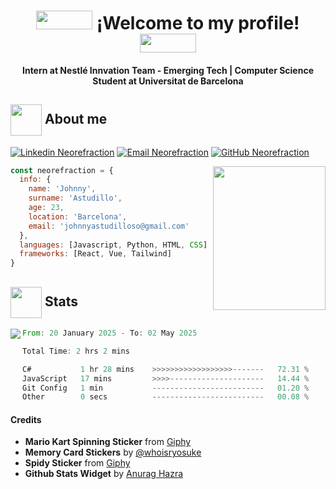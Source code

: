 <!--
**neorefraction/neorefraction** is a ✨ _special_ ✨ repository because its `README.md` (this file) appears on your GitHub profile.

Here are some ideas to get you started:

- 🔭 I’m currently working on ...
- 🌱 I’m currently learning ...
- 👯 I’m looking to collaborate on ...
- 🤔 I’m looking for help with ...
- 💬 Ask me about ...
- 📫 How to reach me: ...
- 😄 Pronouns: ...
- ⚡ Fun fact: ...
-->

<!-- Header -->
<h1 align="center">
  <img src="https://media.giphy.com/media/hCC3P7dj3NKSI/giphy.gif" height="30" width=90>
  ¡Welcome to my profile!
  <img src="https://media.giphy.com/media/hCC3P7dj3NKSI/giphy.gif" height="30" width=90>
</h1>
<h4 align="center">
  Intern at Nestlé Innvation Team - Emerging Tech | Computer Science Student at Universitat de Barcelona
</h4>

<h2><img loading="lazy" align="center" src="https://media3.giphy.com/media/v1.Y2lkPTc5MGI3NjExbDk2NHV3NWM2anlneHc1MzR2Y2UxYjBvcjA2Z2hzMDZnMnR4eXRydyZlcD12MV9pbnRlcm5hbF9naWZfYnlfaWQmY3Q9cw/xdlFyrubWz26K5L76p/giphy.gif" width="50"> About me </h2>

[![Linkedin Neorefraction](https://img.shields.io/badge/LinkedIn-Johnny%20Astudillo-0066ff?&link=https://www.linkedin.com/in/johnnyastudilloso/)](https://www.linkedin.com/in/neorefraction/)
[![Email Neorefraction](https://img.shields.io/badge/Email-johnnysatudilloso@gmail.com-cc0100?style=flat)](mailto:johnnyastudilloso@gmail.com)
[![GitHub Neorefraction](https://img.shields.io/github/followers/neorefraction?label=follow&style=social)](https://github.com/neorefraction)

<span align="rigth">
  <img align="right" loading="lazy" src="https://media.giphy.com/media/UJ1CNPAOGxXKo/giphy.gif?cid=ecf05e47tzm1c9zdzonhwjm1qn4w4gqlmp2u9jp2xs7wr0br&ep=v1_stickers_search&rid=giphy.gif&ct=s" height=230 width=180>
</span>

```javascript
const neorefraction = {
  info: {
    name: 'Johnny',
    surname: 'Astudillo',
    age: 23,
    location: 'Barcelona',
    email: 'johnnyastudilloso@gmail.com'
  },
  languages: [Javascript, Python, HTML, CSS]
  frameworks: [React, Vue, Tailwind]
}
```

<h2><img loading="lazy" align="center" src="https://media2.giphy.com/media/v1.Y2lkPTc5MGI3NjExdmdtYnNsb2p4NmYxN2RuM204aGFmN2h6d3owZGJyaHk4eHFwb3g5dSZlcD12MV9pbnRlcm5hbF9naWZfYnlfaWQmY3Q9cw/QP7HKBJPbmooW93Kjq/giphy.gif" width="50"> Stats </h2>

<span>
  <img align="left" loading="lazy" src="https://github-readme-stats.vercel.app/api?username=neorefraction&show_icons=true&title_color=fff&icon_color=79ff97&text_color=9f9f9f&bg_color=151515">
</span>


<!--START_SECTION:waka-->

```rust
From: 20 January 2025 - To: 02 May 2025

Total Time: 2 hrs 2 mins

C#           1 hr 28 mins    >>>>>>>>>>>>>>>>>>-------   72.31 %
JavaScript   17 mins         >>>>---------------------   14.44 %
Git Config   1 min           -------------------------   01.20 %
Other        0 secs          -------------------------   00.08 %
```

<!--END_SECTION:waka-->

<div>
  <h4>Credits</h4>
  <ul>
    <li>
      <b>Mario Kart Spinning Sticker</b> from <a href="https://giphy.com/stickers/pixel-nintendo-hCC3P7dj3NKSI">Giphy</a>
    </li>
    <li>
      <b>Memory Card Stickers</b> by <a href="[https://giphy.com/stickers/pixel-nintendo-hCC3P7dj3NKSI](https://whoisryosuke.com/)">@whoisryosuke</a>
    </li>
    <li>
      <b>Spidy Sticker</b> from <a href="https://giphy.com/stickers/head-spiderman-scratch-UJ1CNPAOGxXKo">Giphy</a>
    </li>
    <li>
      <b>Github Stats Widget</b> by <a href="https://github.com/anuraghazra/github-readme-stats">Anurag Hazra</a>
    </li>
  </ul>
</div>
